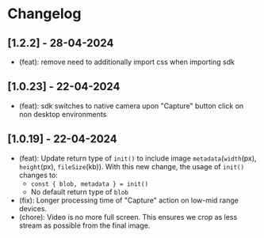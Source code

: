 # Changelog

## [1.2.2] - 28-04-2024

-   (feat): remove need to additionally import css when importing sdk

## [1.0.23] - 22-04-2024

-   (feat): sdk switches to native camera upon "Capture" button click on non desktop environments

## [1.0.19] - 22-04-2024

-   (feat): Update return type of `init()` to include image `metadata`(`width`(px), `height`(px), `fileSize`(kb)). With this new change, the usage of `init()` changes to:
    -   `const { blob, metadata } = init()`
    -   No default return type of `blob`
-   (fix): Longer processing time of "Capture" action on low-mid range devices.
-   (chore): Video is no more full screen. This ensures we crop as less stream as possible from the final image.
